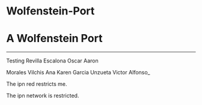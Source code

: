 Wolfenstein-Port
================


A Wolfenstein Port
==================
_________________

Testing 
Revilla Escalona Oscar Aaron

Morales Vilchis Ana Karen
Garcia Unzueta Victor Alfonso_

The ipn red restricts me.

The ipn network is restricted.

